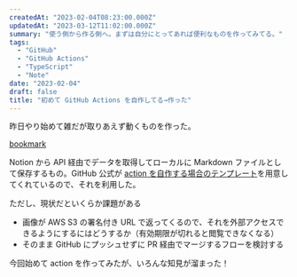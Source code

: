 ```yaml
---
createdAt: "2023-02-04T08:23:00.000Z"
updatedAt: "2023-03-12T11:02:00.000Z"
summary: "使う側から作る側へ。まずは自分にとってあれば便利なものを作ってみてる。"
tags:
  - "GitHub"
  - "GitHub Actions"
  - "TypeScript"
  - "Note"
date: "2023-02-04"
draft: false
title: "初めて GitHub Actions を自作してる→作った"
---
```


昨日やり始めて雑だが取りあえず動くものを作った。

[bookmark](https://github.com/marketplace/actions/notion-to-markdown-action)

Notion から API 経由でデータを取得してローカルに Markdown ファイルとして保存するもの。GitHub 公式が [action を自作する場合のテンプレート](https://github.com/actions/typescript-action)を用意してくれているので、それを利用した。

ただし、現状だといくらか課題がある

- 画像が AWS S3 の署名付き URL で返ってくるので、それを外部アクセスできるようにするにはどうするか（有効期限が切れると閲覧できなくなる）
- そのまま GitHub にプッシュせずに PR 経由でマージするフローを検討する

今回始めて action を作ってみたが、いろんな知見が溜まった！
